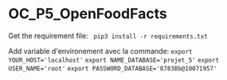 # OC_P5_OpenFoodFacts

Get the requirement file:
``` pip3 install -r requirements.txt```

Add variable d'environement avec la commande:
```export YOUR_HOST='localhost'```
```export NAME_DATABASE='projet_5'```
```export USER_NAME='root'```
```export PASSWORD_DATABASE='8783Bb@10071957'```
